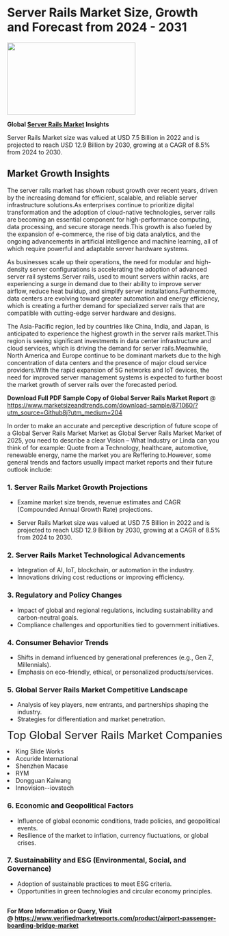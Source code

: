 <H1>Server Rails Market Size, Growth and Forecast from 2024 - 2031</H1><img class="aligncenter size-medium wp-image-584254" src="https://thirdeyenews.in/wp-content/uploads/2024/09/Global-Market-Research-300x168.jpeg" alt="" width="300" height="168" /><p><strong>Global&nbsp;<a href="https://www.marketsizeandtrends.com/download-sample/871060/?utm_source=Github8j?utm_medium=204">Server Rails Market</a> Insights</strong></p><p>Server Rails Market size was valued at USD 7.5 Billion in 2022 and is projected to reach USD 12.9 Billion by 2030, growing at a CAGR of 8.5% from 2024 to 2030.</p><p><h2>Market Growth Insights</h2> <p>The server rails market has shown robust growth over recent years, driven by the increasing demand for efficient, scalable, and reliable server infrastructure solutions.As enterprises continue to prioritize digital transformation and the adoption of cloud-native technologies, server rails are becoming an essential component for high-performance computing, data processing, and secure storage needs.This growth is also fueled by the expansion of e-commerce, the rise of big data analytics, and the ongoing advancements in artificial intelligence and machine learning, all of which require powerful and adaptable server hardware systems.</p> <p>As businesses scale up their operations, the need for modular and high-density server configurations is accelerating the adoption of advanced server rail systems.Server rails, used to mount servers within racks, are experiencing a surge in demand due to their ability to improve server airflow, reduce heat buildup, and simplify server installations.Furthermore, data centers are evolving toward greater automation and energy efficiency, which is creating a further demand for specialized server rails that are compatible with cutting-edge server hardware and designs.</p> <p>The Asia-Pacific region, led by countries like China, India, and Japan, is anticipated to experience the highest growth in the server rails market.This region is seeing significant investments in data center infrastructure and cloud services, which is driving the demand for server rails.Meanwhile, North America and Europe continue to be dominant markets due to the high concentration of data centers and the presence of major cloud service providers.With the rapid expansion of 5G networks and IoT devices, the need for improved server management systems is expected to further boost the market growth of server rails over the forecasted period.</p> <p><span class=""><strong>Download Full PDF Sample Copy of Global Server Rails Market Report</strong> @ <a href="https://www.marketsizeandtrends.com/download-sample/871060/?utm_source=Github8j?utm_medium=204" target="_blank">https://www.marketsizeandtrends.com/download-sample/871060/?utm_source=Github8j?utm_medium=204</a></span></p><p>In order to make an accurate and perceptive description of future scope of a Global&nbsp;Server Rails Market Market as Global&nbsp;Server Rails Market Market of 2025, you need to describe a clear Vision &ndash; What Industry or Linda can you think of for example: Quote from a Technology, healthcare, automotive, renewable energy, name the market you are Reffering to.However, some general trends and factors usually impact market reports and their future outlook include:</p><h3>1.&nbsp;<strong>Server Rails Market Growth Projections</strong></h3><ul><li>Examine market size trends, revenue estimates and CAGR (Compounded Annual Growth Rate) projections.</li><li><p>Server Rails Market size was valued at USD 7.5 Billion in 2022 and is projected to reach USD 12.9 Billion by 2030, growing at a CAGR of 8.5% from 2024 to 2030.</p></li></ul><h3>2.&nbsp;<strong>Server Rails Market Technological Advancements</strong></h3><ul><li>Integration of AI, IoT, blockchain, or automation in the industry.</li><li>Innovations driving cost reductions or improving efficiency.</li></ul><h3>3.&nbsp;<strong>Regulatory and Policy Changes</strong></h3><ul><li>Impact of global and regional regulations, including sustainability and carbon-neutral goals.</li><li>Compliance challenges and opportunities tied to government initiatives.</li></ul><h3>4.&nbsp;<strong>Consumer Behavior Trends</strong></h3><ul><li>Shifts in demand influenced by generational preferences (e.g., Gen Z, Millennials).</li><li>Emphasis on eco-friendly, ethical, or personalized products/services.</li></ul><h3>5.&nbsp;<strong>Global Server Rails Market Competitive Landscape</strong></h3><ul><li>Analysis of key players, new entrants, and partnerships shaping the industry.</li><li>Strategies for differentiation and market penetration.</li></ul><p data-pm-slice="1 1 []"><span style="color: inherit; font-family: inherit; font-size: 25px;">Top Global Server Rails Market Companies</span></p><div class="" data-test-id=""><p><li>King Slide Works</li><li> Accuride International</li><li> Shenzhen Macase</li><li> RYM</li><li> Dongguan Kaiwang</li><li> Innovision--iovstech</li></p></div><h3>6.&nbsp;<strong>Economic and Geopolitical Factors</strong></h3><ul><li>Influence of global economic conditions, trade policies, and geopolitical events.</li><li>Resilience of the market to inflation, currency fluctuations, or global crises.</li></ul><h3>7.&nbsp;<strong>Sustainability and ESG (Environmental, Social, and Governance)</strong></h3><ul><li>Adoption of sustainable practices to meet ESG criteria.</li><li>Opportunities in green technologies and circular economy principles.</li></ul><h2><strong style="font-size: 14px;">For More Information or Query, Visit @&nbsp;</strong><a style="background-color: #ffffff; font-size: 14px;" href="https://www.marketsizeandtrends.com/report/server-rails-market/" target="_blank">https://www.verifiedmarketreports.com/product/airport-passenger-boarding-bridge-market</a></h2>